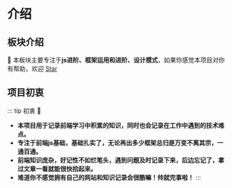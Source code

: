 # 介绍

## 板块介绍
:beginner:
本板块主要专注于**js进阶、框架运用和进阶、设计模式**，如果你感觉本项目对你有帮助，欢迎 [Star](https://github.com/winteroo/myblog)

## 项目初衷

::: tip 初衷
:1st_place_medal:
* **本项目用于记录前端学习中积累的知识，同时也会记录在工作中遇到的技术难点。**
* **专注于前端js基础，基础扎实了，无论再出多少框架总归是万变不离其宗，一通百通。**
* **前端知识庞杂，好记性不如烂笔头，遇到问题及时记录下来，后边忘记了，拿过文章一看就能很快拾起来。**
* **难道你不感觉拥有自己的网站和知识记录会很酷嘛！帅就完事啦！**
:::

